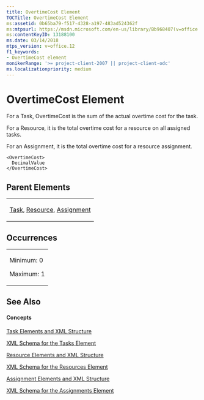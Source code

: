 ```yaml
---
title: OvertimeCost Element
TOCTitle: OvertimeCost Element
ms:assetid: 0b65ba79-f517-4328-a197-483ad524362f
ms:mtpsurl: https://msdn.microsoft.com/en-us/library/Bb968407(v=office.12)
ms:contentKeyID: 13188100
ms.date: 03/14/2018
mtps_version: v=office.12
f1_keywords:
- OvertimeCost element
monikerRange: '>= project-client-2007 || project-client-odc'
ms.localizationpriority: medium
---
```


# OvertimeCost Element




For a Task, OvertimeCost is the sum of the actual overtime cost for the task.

For a Resource, it is the total overtime cost for a resource on all assigned tasks.

For an Assignment, it is the total overtime cost for a resource assignment.

    <OvertimeCost>
      DecimalValue
    </OvertimeCost>

## Parent Elements

<table>
<colgroup>
<col style="width: 100%" />
</colgroup>
<tbody>
<tr class="odd">
<td><p><a href="task-element.md">Task</a>, <a href="resource-element.md">Resource</a>, <a href="assignment-element.md">Assignment</a></p></td>
</tr>
</tbody>
</table>

## Occurrences

<table>
<colgroup>
<col style="width: 100%" />
</colgroup>
<tbody>
<tr class="odd">
<td><p>Minimum: 0</p>
<p>Maximum: 1</p></td>
</tr>
</tbody>
</table>

## See Also

#### Concepts

[Task Elements and XML Structure](task-elements-and-xml-structure.md)

[XML Schema for the Tasks Element](xml-schema-for-the-tasks-element.md)

[Resource Elements and XML Structure](resource-elements-and-xml-structure.md)

[XML Schema for the Resources Element](xml-schema-for-the-resources-element.md)

[Assignment Elements and XML Structure](assignment-elements-and-xml-structure.md)

[XML Schema for the Assignments Element](xml-schema-for-the-assignments-element.md)

